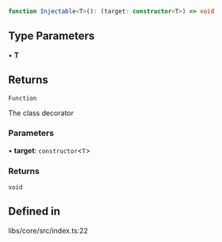 ```ts
function Injectable<T>(): (target: constructor<T>) => void
```

## Type Parameters

• **T**

## Returns

`Function`

The class decorator

### Parameters

• **target**: `constructor`\<`T`\>

### Returns

`void`

## Defined in

libs/core/src/index.ts:22
